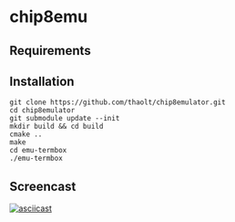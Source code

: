 # chip8emu

## Requirements

## Installation

```
git clone https://github.com/thaolt/chip8emulator.git
cd chip8emulator
git submodule update --init
mkdir build && cd build
cmake ..
make
cd emu-termbox
./emu-termbox
```

## Screencast

[![asciicast](https://asciinema.org/a/241423.svg)](https://asciinema.org/a/241423)
